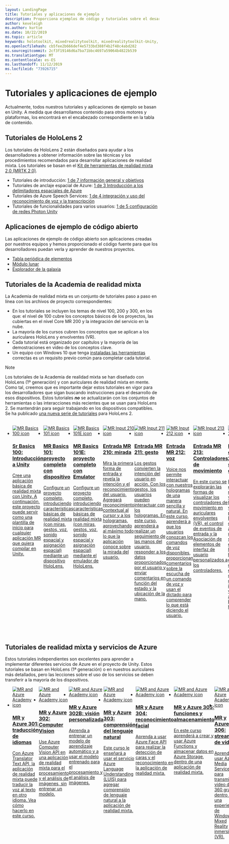 ```yaml
---
layout: LandingPage
title: Tutoriales y aplicaciones de ejemplo
description: Proporciona ejemplos de código y tutoriales sobre el desarrollo de realidad mixta.
author: keveleigh
ms.author: kurtie
ms.date: 10/22/2019
ms.topic: article
keywords: holotoolkit, mixedrealitytoolkit, mixedrealitytoolkit-Unity, Academy, tutorial
ms.openlocfilehash: cb5fee2b666def4e5733bd388f4b2f48c4abd282
ms.sourcegitcommit: 2cf3f19146d6a7ba71bbc4697a59064b4822b539
ms.translationtype: MT
ms.contentlocale: es-ES
ms.lasthandoff: 11/12/2019
ms.locfileid: "73926715"
---
```

# <a name="tutorials-and-sample-apps"></a>Tutoriales y aplicaciones de ejemplo

Actualmente, todos nuestros tutoriales y aplicaciones de ejemplo se basan en Unity.  A medida que desarrollamos contenido para otros motores y plataformas, los encontrará en el encabezado correspondiente en la tabla de contenido.

## <a name="hololens-2-tutorials"></a>Tutoriales de HoloLens 2

Los tutoriales de HoloLens 2 están diseñados para ayudar a los desarrolladores a obtener información sobre las técnicas y los procedimientos recomendados para desarrollar aplicaciones de realidad mixta.  Los tutoriales se basan en el [Kit de herramientas de realidad mixta 2,0 (MRTK 2,0)](https://github.com/microsoft/MixedRealityToolkit-Unity).

* Tutoriales de introducción: [1 de 7 información general y objetivos](mrlearning-base.md)
* Tutoriales de anclaje espacial de Azure: [1 de 3 Introducción a los delimitadores espaciales de Azure](mrlearning-asa-ch1.md)
* Tutoriales de Azure Speech Services: [1 de 4 integración y uso del reconocimiento de voz y la transcripción](mrlearning-speechSDK-ch1.md)
* Tutoriales de funcionalidades para varios usuarios: [1 de 5 configuración de redes Photon Unity](mrlearning-sharing(photon)-ch1.md)

## <a name="open-source-sample-apps"></a>Aplicaciones de ejemplo de código abierto

Las aplicaciones de ejemplo de código abierto son aplicaciones creadas por nuestros equipos y hemos proporcionado el código fuente para que los desarrolladores puedan verla y aprender de nuestros proyectos.

* [Tabla periódica de elementos](periodic-table-of-the-elements.md)
* [Módulo lunar](lunar-module.md)
* [Explorador de la galaxia](galaxy-explorer.md)

## <a name="mixed-reality-academy-tutorials"></a>Tutoriales de la Academia de realidad mixta

La Academia de realidad mixta es un conjunto de tutoriales paso a paso en línea con los archivos de proyecto correspondientes:

* En los tutoriales se incluyen los temas de nivel 100, 200 y 300, en los que: el nivel de 100 cubre los conceptos básicos de los proyectos, las cubiertas en el nivel Core MR 200 y la integración del servicio en la nube.
* La mayoría de los cursos cubren los conceptos que se aplican a los auriculares HoloLens y envolventes (VR).
* Cada tutorial está organizado por capítulos y la mayoría de las demostraciones en vídeo de los conceptos clave.
* Un equipo con Windows 10 que tenga [instaladas las herramientas](install-the-tools.md) correctas es un requisito previo común para completar cada tutorial.

>[!NOTE]
>Los tutoriales de la Academia de realidad mixta se han diseñado con HoloLens (1º generación) y con auriculares de realidad mixta en mente.  Como tal, creemos que es importante dejar estos tutoriales en vigor para los desarrolladores que sigan buscando instrucciones para el desarrollo de esos dispositivos.  Estos tutoriales **_no_** se actualizarán con los conjuntos de herramientas o las interacciones más recientes que se usan para HoloLens 2.  Se mantendrán para seguir trabajando en los dispositivos compatibles. Se ha publicado [una nueva serie de tutoriales](mrlearning-base.md) para HoloLens 2.

<br>
<ul id="cardtypes-W" class="cardsW panelContent" style="display: flex; margin-top: 0px;">
                            <li>
                                    <a href="holograms-100.md" title="MR Basics 100" data-linktype="absolute-path">
                                    <div class="cardSize">
                                        <div class="cardPadding">
                                            <div class="card">
                                                <div class="cardImageOuter">
                                                    <div class="cardImage">
                                                        <img src="images/Holograms100.jpg" alt="MR Basics 100 icon">
                                                    </div>
                                                </div>
                                                <div class="cardText">
                                                    <h3>Sr Basics 100: Introducción a Unity</h3>
                                                    <p>Cree una aplicación básica de realidad mixta con Unity. A continuación, este proyecto puede servir como una plantilla de inicio para cualquier aplicación MR que quiera compilar en Unity.</p>
                                                </div>
                                            </div>
                                        </div>
                                    </div>
                               </a>
                            </li>
                            <li>
                                  <a href="holograms-101.md" title="MR Basics 101" data-linktype="absolute-path">
                                    <div class="cardSize">
                                        <div class="cardPadding">
                                            <div class="card">
                                                <div class="cardImageOuter">
                                                    <div class="cardImage">
                                                        <img src="images/Holograms101.jpg" alt="MR Basics 101 icon">
                                                    </div>
                                                </div>
                                                <div class="cardText">
                                                    <h3>MR Basics 101: proyecto completo con dispositivo</h3>
                                                    <p>Configure un proyecto completo, introduciendo características básicas de realidad mixta (con miras, gestos, voz, sonido espacial y asignación espacial) mediante un dispositivo HoloLens.</p>
                                                </div>
                                            </div>
                                        </div>
                                    </div>
                               </a>
                            </li>
                            <li>
                                <a href="holograms-101e.md" title="MR Basics 101E" data-linktype="absolute-path">
                                    <div class="cardSize">
                                        <div class="cardPadding">
                                            <div class="card">
                                                <div class="cardImageOuter">
                                                    <div class="cardImage">
                                                        <img src="images/Holograms101E.jpg" alt="MR Basics 101E icon">
                                                    </div>
                                                </div>
                                                <div class="cardText">
                                                    <h3>MR Basics 101E: proyecto completo con Emulator</h3>
                                                    <p>Configure un proyecto completo, introduciendo características básicas de realidad mixta (con miras, gestos, voz, sonido espacial y asignación espacial) mediante el emulador de HoloLens.</p>
                                                </div>
                                            </div>
                                        </div>
                                    </div>
                                  </a>
                            </li>
                            <li>
                             <a href="holograms-210.md" title="MR INPUT 210" data-linktype="absolute-path">
                              <div class="cardSize">
                                  <div class="cardPadding">
                                      <div class="card">
                                          <div class="cardImageOuter">
                                              <div class="cardImage">
                                                  <img src="images/Holograms210.jpg" alt="MR Input 210 icon">
                                              </div>
                                          </div>
                                          <div class="cardText">
                                              <h3>Entrada MR 210: mirada</h3>
                                              <p>Mira la primera forma de entrada y revela la intención y el reconocimiento del usuario. Agregará reconocimiento contextual al cursor y a los hologramas, aprovechando al máximo todo lo que la aplicación conoce sobre la mirada del usuario.</p>
                                          </div>
                                      </div>
                                  </div>
                              </div>
                               </a>
                            </li>
                            <li>
                            <a href="holograms-211.md" title="MR INPUT 211" data-linktype="absolute-path">
                              <div class="cardSize">
                                  <div class="cardPadding">
                                      <div class="card">
                                          <div class="cardImageOuter">
                                              <div class="cardImage">
                                                  <img src="images/Holograms211.jpg" alt="MR Input 211 icon">
                                              </div>
                                          </div>
                                          <div class="cardText">
                                              <h3>Entrada MR 211: gesto</h3>
                                              <p>Los gestos convierten la intención del usuario en acción. Con los gestos, los usuarios pueden interactuar con los hologramas. En este curso, aprenderá a realizar un seguimiento de las manos del usuario, responder a los datos proporcionados por el usuario y enviar comentarios en función del estado y la ubicación de la mano.</p>
                                          </div>
                                      </div>
                                  </div>
                              </div>
                              </a>
                            </li>         
                            <li>
                             <a href="holograms-212.md" title="MR INPUT 212" data-linktype="absolute-path">
                              <div class="cardSize">
                                  <div class="cardPadding">
                                      <div class="card">
                                          <div class="cardImageOuter">
                                              <div class="cardImage">
                                                  <img src="images/Holograms212.jpg" alt="MR Input 212 icon">
                                              </div>
                                          </div>
                                          <div class="cardText">
                                              <h3>Entrada MR 212: voz</h3>
                                              <p>Voice nos permite interactuar con nuestros hologramas de una manera sencilla y natural. En este curso, aprenderá a que los usuarios conozcan los comandos de voz disponibles, proporcionan comentarios sobre la escucha de un comando de voz y usan el dictado para comprender lo que está diciendo el usuario.</p>
                                          </div>
                                      </div>
                                  </div>
                              </div>
                              </a>
                            </li>
                             <li>
                              <a href="mixed-reality-213.md" title="MR INPUT 213" data-linktype="absolute-path">
                              <div class="cardSize">
                                  <div class="cardPadding">
                                      <div class="card">
                                          <div class="cardImageOuter">
                                              <div class="cardImage">
                                                  <img src="images/MR213v2.jpg" alt="MR Input 213 icon">
                                              </div>
                                          </div>
                                          <div class="cardText">
                                              <h3>Entrada MR 213: Controladores de movimiento</h3>
                                              <p>En este curso se explorarán las formas de visualizar los controladores de movimiento en auriculares envolventes (VR), el control de eventos de entrada y la Asociación de elementos de interfaz de usuario personalizados a los controladores.</p>
                                          </div>
                                      </div>
                                  </div>
                              </div>
                              </a>
                            </li>   
                              <li>
                              <a href="holograms-220.md" title="MR Spatial 220" data-linktype="absolute-path">
                              <div class="cardSize">
                                  <div class="cardPadding">
                                      <div class="card">
                                          <div class="cardImageOuter">
                                              <div class="cardImage">
                                                  <img src="images/Holograms220b.jpg" alt="MR Spatial 220 icon">
                                              </div>
                                          </div>
                                          <div class="cardText">
                                              <h3>MR espacial 220: sonido espacial</h3>
                                              <p>El sonido espacial respire la vida en los hologramas y les da la presencia. En este curso, aprenderá a usar el sonido espacial para los hologramas en el mundo circundante, enviar comentarios durante las interacciones y usar el audio para buscar los hologramas.</p>
                                          </div>
                                      </div>
                                  </div>
                              </div>
                              </a>
                            </li>      
                               <li>
                               <a href="holograms-230.md" title="MR Spatial 230" data-linktype="absolute-path">
                              <div class="cardSize">
                                  <div class="cardPadding">
                                      <div class="card">
                                          <div class="cardImageOuter">
                                              <div class="cardImage">
                                                  <img src="images/Holograms230.jpg" alt="MR Spatial 230 icon">
                                              </div>
                                          </div>
                                          <div class="cardText">
                                              <h3>MR espacial 230: asignación espacial</h3>
                                              <p>La asignación espacial aporta el mundo real y el mundo virtual juntos. Explorará los sombreadores y los usará para visualizar el espacio. A continuación, aprenderá a simplificar la malla de salón en planos sencillos, proporcionar comentarios sobre cómo colocar hologramas en superficies del mundo real y explorar efectos visuales de oclusión.</p>
                                          </div>
                                      </div>
                                  </div>
                              </div>
                             </a>
                            </li> 
                                <li>
                                <a href="holograms-240.md" title="MR Sharing 240" data-linktype="absolute-path">
                              <div class="cardSize">
                                  <div class="cardPadding">
                                      <div class="card">
                                          <div class="cardImageOuter">
                                              <div class="cardImage">
                                                  <img src="images/Holograms240.jpg" alt="MR Sharing 240 icon">
                                              </div>
                                          </div>
                                          <div class="cardText">
                                              <h3>MR Sharing 240: varios dispositivos HoloLens</h3>
                                              <p>¡ Nuestro proyecto de//Build 2016! Configure un proyecto completo con sistemas de coordenadas compartidos entre dispositivos de HoloLens, lo que permite a los usuarios participar en un mundo holográfica compartido.</p>
                                          </div>
                                      </div>
                                  </div>
                              </div>
                             </a>
                            </li> 
                                 <li>
                                   <a href="mixed-reality-250.md" title="MR Sharing 250" data-linktype="absolute-path">
                              <div class="cardSize">
                                  <div class="cardPadding">
                                      <div class="card">
                                          <div class="cardImageOuter">
                                              <div class="cardImage">
                                                  <img src="images/MR250-new.jpg" alt="MR Sharing 250 icon">
                                              </div>
                                          </div>
                                          <div class="cardText">
                                              <h3>MR Sharing 250: HoloLens y auriculares envolventes</h3>
                                              <p>En nuestro proyecto de//Build 2017, se muestra la creación de una aplicación que aprovecha las ventajas exclusivas de los auriculares de HoloLens y envolventes (VR) dentro de una experiencia compartida entre dispositivos.</p>
                                          </div>
                                      </div>
                                  </div>
                              </div>
                              </a>
                            </li> 
</ul>

## <a name="mixed-reality-and-azure-services-tutorials"></a>Tutoriales de realidad mixta y servicios de Azure

Estos tutoriales independientes son excelentes para aprender a implementar diferentes servicios de Azure en el proyecto de Unity.  Estos tutoriales se basan en HoloLens (1ª generación) o en nuestros auriculares más detallados, pero las lecciones sobre el uso de los servicios se deben transferir a la mayoría de los dispositivos.

<ul id="cardtypes-W" class="cardsW panelContent" style="display: flex; margin-top: 0px;">
    <li>
                                   <a href="mr-azure-301.md" title="MR y Azure 301" data-linktype="absolute-path">
                              <div class="cardSize">
                                  <div class="cardPadding">
                                      <div class="card">
                                          <div class="cardImageOuter">
                                              <div class="cardImage">
                                                  <img src="images/MR-Azure-AcademyTile.jpg" alt="MR and Azure Academy icon">
                                              </div>
                                          </div>
                                          <div class="cardText">
                                              <h3>MR y Azure 301: traducción de idiomas</h3>
                                              <p>Con Azure Translator Text API, la aplicación de realidad mixta puede traducir la voz al texto en otro idioma. Vea cómo hacerlo en este curso.</p>
                                          </div>
                                      </div>
                                  </div>
                              </div>
                              </a>
                            </li>
                                 <li>
                                   <a href="mr-azure-302.md" title="MR y Azure 302" data-linktype="absolute-path">
                              <div class="cardSize">
                                  <div class="cardPadding">
                                      <div class="card">
                                          <div class="cardImageOuter">
                                              <div class="cardImage">
                                                  <img src="images/MR-Azure-AcademyTile.jpg" alt="MR and Azure Academy icon">
                                              </div>
                                          </div>
                                          <div class="cardText">
                                              <h3>MR y Azure 302: Computer Vision</h3>
                                              <p>Use Azure Computer Vision API en una aplicación de realidad mixta para el procesamiento y el análisis de imágenes, sin entrenar un modelo.</p>
                                          </div>
                                      </div>
                                  </div>
                              </div>
                              </a>
                            </li>
                                 <li>
                                   <a href="mr-azure-302b.md" title="MR y Azure 302B" data-linktype="absolute-path">
                              <div class="cardSize">
                                  <div class="cardPadding">
                                      <div class="card">
                                          <div class="cardImageOuter">
                                              <div class="cardImage">
                                                  <img src="images/MR-Azure-AcademyTile.jpg" alt="MR and Azure Academy icon">
                                              </div>
                                          </div>
                                          <div class="cardText">
                                              <h3>MR y Azure 302B: visión personalizada</h3>
                                              <p>Aprenda a entrenar un modelo de aprendizaje automático y a usar el modelo entrenado para el procesamiento y el análisis de imágenes.</p>
                                          </div>
                                      </div>
                                  </div>
                              </div>
                              </a>
                            </li>                            
                                 <li>
                                   <a href="mr-azure-303.md" title="MR y Azure 303" data-linktype="absolute-path">
                              <div class="cardSize">
                                  <div class="cardPadding">
                                      <div class="card">
                                          <div class="cardImageOuter">
                                              <div class="cardImage">
                                                  <img src="images/MR-Azure-AcademyTile.jpg" alt="MR and Azure Academy icon">
                                              </div>
                                          </div>
                                          <div class="cardText">
                                              <h3>MR y Azure 303: comprensión del lenguaje natural</h3>
                                              <p>Este curso le enseñará a usar el servicio Azure Language Understanding (LUIS) para agregar comprensión de lenguaje natural a la aplicación de realidad mixta.</p>
                                          </div>
                                      </div>
                                  </div>
                              </div>
                              </a>
                            </li>
                                 <li>
                                   <a href="mr-azure-304.md" title="MR y Azure 304" data-linktype="absolute-path">
                              <div class="cardSize">
                                  <div class="cardPadding">
                                      <div class="card">
                                          <div class="cardImageOuter">
                                              <div class="cardImage">
                                                  <img src="images/MR-Azure-AcademyTile.jpg" alt="MR and Azure Academy icon">
                                              </div>
                                          </div>
                                          <div class="cardText">
                                              <h3>MR y Azure 304: reconocimiento facial</h3>
                                              <p>Aprenda a usar Azure Face API para realizar la detección de caras y el reconocimiento en la aplicación de realidad mixta.</p>
                                          </div>
                                      </div>
                                  </div>
                              </div>
                              </a>
                            </li>
                                 <li>
                                   <a href="mr-azure-305.md" title="MR y Azure 305" data-linktype="absolute-path">
                              <div class="cardSize">
                                  <div class="cardPadding">
                                      <div class="card">
                                          <div class="cardImageOuter">
                                              <div class="cardImage">
                                                  <img src="images/MR-Azure-AcademyTile.jpg" alt="MR and Azure Academy icon">
                                              </div>
                                          </div>
                                          <div class="cardText">
                                              <h3>MR y Azure 305: funciones y almacenamiento</h3>
                                              <p>En este curso aprenderá a crear y usar Azure Functions y almacenar datos en Azure Storage, dentro de una aplicación de realidad mixta.</p>
                                          </div>
                                      </div>
                                  </div>
                              </div>
                              </a>
                            </li>
                                 <li>
                                   <a href="mr-azure-306.md" title="MR y Azure 306" data-linktype="absolute-path">
                              <div class="cardSize">
                                  <div class="cardPadding">
                                      <div class="card">
                                          <div class="cardImageOuter">
                                              <div class="cardImage">
                                                  <img src="images/MR-Azure-AcademyTile.jpg" alt="MR and Azure Academy icon">
                                              </div>
                                          </div>
                                          <div class="cardText">
                                              <h3>MR y Azure 306: streaming de vídeo</h3>
                                              <p>Aprenda a usar Azure Media Services para transmitir vídeo de 360 grados dentro de una experiencia de Windows Mixed Reality inmersivo (VR).</p>
                                          </div>
                                      </div>
                                  </div>
                              </div>
                              </a>
                            </li>
                                 <li>
                                   <a href="mr-azure-307.md" title="MR y Azure 307" data-linktype="absolute-path">
                              <div class="cardSize">
                                  <div class="cardPadding">
                                      <div class="card">
                                          <div class="cardImageOuter">
                                              <div class="cardImage">
                                                  <img src="images/MR-Azure-AcademyTile.jpg" alt="MR and Azure Academy icon">
                                              </div>
                                          </div>
                                          <div class="cardText">
                                              <h3>MR y Azure 307: machine learning</h3>
                                              <p>Aproveche Azure Machine Learning Studio dentro de la aplicación de realidad mixta para implementar un gran número de algoritmos de aprendizaje automático (ML).</p>
                                          </div>
                                      </div>
                                  </div>
                              </div>
                              </a>
                            </li>
                                 <li>
                                   <a href="mr-azure-308.md" title="MR y Azure 308" data-linktype="absolute-path">
                              <div class="cardSize">
                                  <div class="cardPadding">
                                      <div class="card">
                                          <div class="cardImageOuter">
                                              <div class="cardImage">
                                                  <img src="images/MR-Azure-AcademyTile.jpg" alt="MR and Azure Academy icon">
                                              </div>
                                          </div>
                                          <div class="cardText">
                                              <h3>MR y Azure 308: notificaciones entre dispositivos</h3>
                                              <p>En este curso, aprenderá a usar varios servicios de Azure para proporcionar notificaciones de envío y cambios de escenas desde una aplicación de PC a una aplicación de realidad mixta.</p>
                                          </div>
                                      </div>
                                  </div>
                              </div>
                              </a>
                            </li>
                                 <li>
                                   <a href="mr-azure-309.md" title="MR y Azure 309" data-linktype="absolute-path">
                              <div class="cardSize">
                                  <div class="cardPadding">
                                      <div class="card">
                                          <div class="cardImageOuter">
                                              <div class="cardImage">
                                                  <img src="images/MR-Azure-AcademyTile.jpg" alt="MR and Azure Academy icon">
                                              </div>
                                          </div>
                                          <div class="cardText">
                                              <h3>MR y Azure 309: Application Insights</h3>
                                              <p>Use el servicio Aplicación de Azure Insights para recopilar análisis sobre el comportamiento del usuario en una aplicación de realidad mixta.</p>
                                          </div>
                                      </div>
                                  </div>
                              </div>
                              </a>
                            </li> 
                                 <li>
                                   <a href="mr-azure-310.md" title="MR y Azure 310" data-linktype="absolute-path">
                              <div class="cardSize">
                                  <div class="cardPadding">
                                      <div class="card">
                                          <div class="cardImageOuter">
                                              <div class="cardImage">
                                                  <img src="images/MR-Azure-AcademyTile.jpg" alt="MR and Azure Academy icon">
                                              </div>
                                          </div>
                                          <div class="cardText">
                                              <h3>MR y Azure 310: detección de objetos</h3>
                                              <p>Entrenar un modelo de aprendizaje automático y usar el modelo entrenado para reconocer objetos similares y sus posiciones en el mundo físico.</p>
                                          </div>
                                      </div>
                                  </div>
                              </div>
                              </a>
                            </li> 
                                 <li>
                                   <a href="mr-azure-311.md" title="MR y Azure 311" data-linktype="absolute-path">
                              <div class="cardSize">
                                  <div class="cardPadding">
                                      <div class="card">
                                          <div class="cardImageOuter">
                                              <div class="cardImage">
                                                  <img src="images/MR-Azure-AcademyTile.jpg" alt="MR and Azure Academy icon">
                                              </div>
                                          </div>
                                          <div class="cardText">
                                              <h3>MR y Azure 311: Microsoft Graph</h3>
                                              <p>Obtenga información sobre cómo conectarse a Microsoft Graph Services desde una aplicación de realidad mixta.</p>
                                          </div>
                                      </div>
                                  </div>
                              </div>
                              </a>
                            </li> 
                                 <li>
                                   <a href="mr-azure-312.md" title="MR y Azure 312" data-linktype="absolute-path">
                              <div class="cardSize">
                                  <div class="cardPadding">
                                      <div class="card">
                                          <div class="cardImageOuter">
                                              <div class="cardImage">
                                                  <img src="images/MR-Azure-AcademyTile.jpg" alt="MR and Azure Academy icon">
                                              </div>
                                          </div>
                                          <div class="cardText">
                                              <h3>MR y Azure 312: integración de bot</h3>
                                              <p>Cree e implemente un bot con Microsoft bot Framework V4 y comuníquese con él en una aplicación de realidad mixta.</p>
                                          </div>
                                      </div>
                                  </div>
                              </div>
                              </a>
                            </li> 
                                 <li>
                                   <a href="mr-azure-313.md" title="MR y Azure 313" data-linktype="absolute-path">
                              <div class="cardSize">
                                  <div class="cardPadding">
                                      <div class="card">
                                          <div class="cardImageOuter">
                                              <div class="cardImage">
                                                  <img src="images/MR-Azure-AcademyTile.jpg" alt="MR and Azure Academy icon">
                                              </div>
                                          </div>
                                          <div class="cardText">
                                              <h3>MR y Azure 313: servicio de IoT Hub</h3>
                                              <p>Aprenda a implementar Azure IoT Hub servicio en una máquina virtual y a visualizar los datos en HoloLens.</p>
                                          </div>
                                      </div>
                                  </div>
                              </div>
                              </a>
                            </li> 
</ul>

